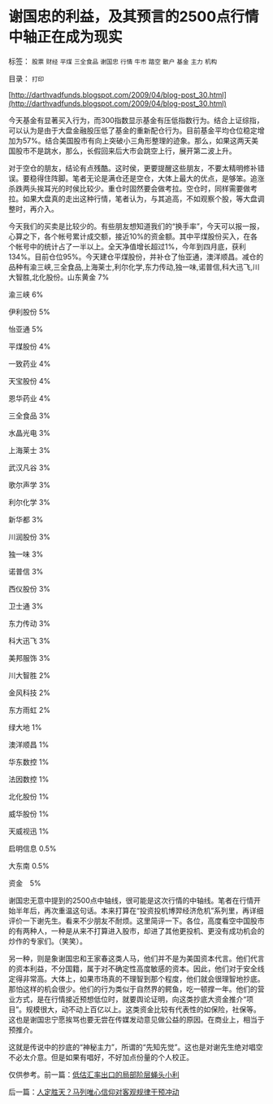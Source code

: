 # 谢国忠的利益，及其预言的2500点行情中轴正在成为现实

标签： `股票` `财经` `平煤` `三全食品` `谢国忠` `行情` `牛市` `踏空` `散户` `基金` `主力` `机构` 

目录： `打印`

[http://darthvadfunds.blogspot.com/2009/04/blog-post_30.html](http://darthvadfunds.blogspot.com/2009/04/blog-post_30.html)

今天基金有显著买入行为，而300指数显示基金有压低指数行为。结合上证综指，可以认为是由于大盘金融股压低了基金的重新配仓行为。目前基金平均仓位稳定增加为57%。结合美国股市有向上突破小三角形整理的迹象。那么，如果这两天美国股市不是跳水，那么，长假回来后大市会跳空上行，展开第二波上升。

对于空仓的朋友，结论有点残酷。这时侯，更要提醒这些朋友，不要太精明修补错误。要稳得住阵脚。笔者无论是满仓还是空仓，大体上最大的优点，是够笨。追涨杀跌两头挨耳光的时侯比较少。重仓时固然要会做考拉。空仓时，同样需要做考拉。如果大盘真的走出这种行情，笔者认为，与其追高，不如观察个股，等大盘调整时，再介入。

今天我们的买卖是比较少的。有些朋友想知道我们的“换手率”，今天可以报一报，心算之下，各个帐号累计成交额，接近10%的资金额。其中平煤股份买入，在各个帐号中的统计占了一半以上。全天净值增长超过1%，今年到四月底，获利134%。目前仓位95%。今天建仓平煤股份，并补仓了怡亚通，澳洋顺昌。减仓的品种有渝三峡,三全食品,上海莱士,利尔化学,东力传动,独一味,诺普信,科大迅飞,川大智胜,北化股份。山东黄金
7%

渝三峡 6%

伊利股份 5%

怡亚通 5%

平煤股份 4%

一致药业 4%

天宝股份 4%

恩华药业 4%

三全食品 3%

水晶光电 3%

上海莱士 3%

武汉凡谷 3%

歌尔声学 3%

利尔化学 3%

新华都 3%

川润股份 3%

独一味 3%

诺普信 3%

西仪股份 3%

卫士通 3%

东力传动 3%

科大迅飞 3%

美邦服饰 3%

川大智胜 2%

金风科技 2%

东方雨虹 2%

绿大地 1%

澳洋顺昌 1%

华东数控 1%

法因数控 1%

北化股份 1%

威华股份 1%

天威视迅 1%

启明信息 0.5%

大东南 0.5%

资金　5%

谢国忠无意中提到的2500点中轴线，很可能是这次行情的中轴线。笔者在行情开始半年后，再次重温这句话。本来打算在“投资投机博羿经济危机”系列里，再详细评价一下谢先生。看来不少朋友不耐烦。这里简评一下。各位，高度看空中国股市的有两种人，一种是从来不打算进入股市，却进了其他更投机、更没有成功机会的炒作的专家们。（笑笑）。

另一种，则是象谢国忠和王家春这类人马，他们并不是为美国资本代言。他们代言的资本利益，不分国籍，属于对不确定性高度敏感的资本。因此，他们对于安全线定得非常高。大体上，如果市场真的不理智到那个程度，他们就会很理智地抄底。那怕这样的机会很少。他们的行为类似于自然界的鳄鱼，吃一顿撑一年。他们的营业方式，是在行情接近预想低位时，就要舆论证明，向这类抄底大资金推介“项目”。规模很大，动不动上百亿以上。这类资金比较有代表性的如保险，社保等。这也是谢国忠宁愿挨骂也要无尝在传媒发动意见做公益的原因。在商业上，相当于预推介。

这就是传说中的抄底的“神秘主力”，所谓的“先知先觉”。这也是对谢先生绝对唱空不必太介意。但是如果有唱好，不好加点份量的个人校正。

仅供参考。前一篇：[低估汇率出口的局部阶层蝇头小利](../../../2009/4/30/低估汇率出口的局部阶层蝇头小利.md)

后一篇：[人定胜天？马列唯心信仰对客观规律干预冲动](../../../2009/5/1/人定胜天？马列唯心信仰对客观规律干预冲动.md)